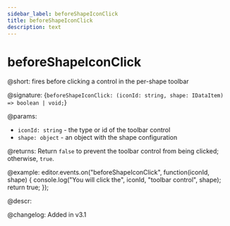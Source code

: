 ```yaml
---
sidebar_label: beforeShapeIconClick
title: beforeShapeIconClick
description: text
---
```


# beforeShapeIconClick

@short: fires before clicking a control in the per-shape toolbar

@signature: {`beforeShapeIconClick: (iconId: string, shape: IDataItem) => boolean | void;`}

@params:
- `iconId: string` - the type or id of the toolbar control
- `shape: object` - an object with the shape configuration

@returns:
Return `false` to prevent the toolbar control from being clicked; otherwise, `true`.

@example:
editor.events.on("beforeShapeIconClick", function(iconId, shape) {
    console.log("You will click the", iconId, "toolbar control", shape);
    return true;
});

@descr:

@changelog:
Added in v3.1